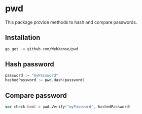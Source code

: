 # pwd

This package provide methods to hash and compare passwords.

## Installation

```bash
go get -u github.com/WebXense/pwd
```

## Hash password

```go
password := "myPassword"
hashedPassword := pwd.Hash(password)
```

## Compare password

```go
var check bool = pwd.Verify("myPassword", hashedPassword)
```
